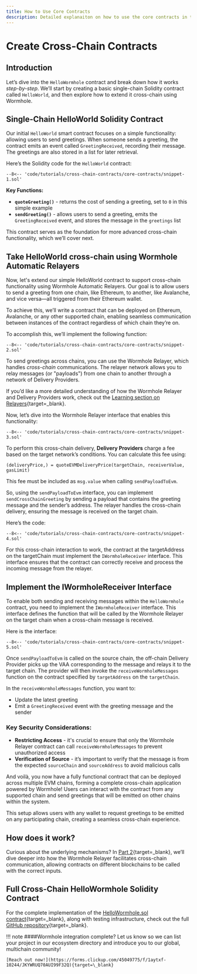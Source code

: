 ```yaml
---
title: How to Use Core Contracts
description: Detailed explanaiton on how to use the core contracts in the Wormhole practice repository.
---
```


# Create Cross-Chain Contracts

## Introduction

Let’s dive into the `HelloWormhole` contract and break down how it works _step-by-step_. We’ll start by creating a basic single-chain Solidity contract called `HelloWorld`, and then explore how to extend it cross-chain using Wormhole.

## Single-Chain HelloWorld Solidity Contract

Our initial `HelloWorld` smart contract focuses on a simple functionality: allowing users to send greetings. When someone sends a greeting, the contract emits an event called `GreetingReceived`, recording their message. The greetings are also stored in a list for later retrieval.

Here’s the Solidity code for the `HelloWorld` contract:

```solidity
--8<-- 'code/tutorials/cross-chain-contracts/core-contracts/snippet-1.sol'
```

**Key Functions:**

 - **`quoteGreeting()`** - returns the cost of sending a greeting, set to `0` in this simple example
 - **`sendGreeting()`** - allows users to send a greeting, emits the `GreetingReceived` event, and stores the message in the `greetings` list

This contract serves as the foundation for more advanced cross-chain functionality, which we’ll cover next.

## Take HelloWorld cross-chain using Wormhole Automatic Relayers

Now, let's extend our simple HelloWorld contract to support cross-chain functionality using Wormhole Automatic Relayers. Our goal is to allow users to send a greeting from one chain, like Ethereum, to another, like Avalanche, and vice versa—all triggered from their Ethereum wallet.

To achieve this, we’ll write a contract that can be deployed on Ethereum, Avalanche, or any other supported chain, enabling seamless communication between instances of the contract regardless of which chain they’re on.

To accomplish this, we’ll implement the following function:

```solidity
--8<-- 'code/tutorials/cross-chain-contracts/core-contracts/snippet-2.sol'
```

To send greetings across chains, you can use the Wormhole Relayer, which handles _cross-chain_ communications. The relayer network allows you to relay messages (or "payloads") from one chain to another through a network of Delivery Providers.

If you’d like a more detailed understanding of how the Wormhole Relayer and Delivery Providers work, check out the [Learning section on Relayers](/learn/infrastructure/relayer/){target=\_blank}.

Now, let’s dive into the Wormhole Relayer interface that enables this functionality:

```solidity
--8<-- 'code/tutorials/cross-chain-contracts/core-contracts/snippet-3.sol'
```

To perform this cross-chain delivery, **Delivery Providers** charge a fee based on the target network’s conditions. You can calculate this fee using:

```
(deliveryPrice,) = quoteEVMDeliveryPrice(targetChain, receiverValue, gasLimit)
```

This fee must be included as `msg.value` when calling `sendPayloadToEvm`.

So, using the `sendPayloadToEvm` interface, you can implement `sendCrossChainGreeting` by sending a payload that contains the greeting message and the sender’s address. The relayer handles the cross-chain delivery, ensuring the message is received on the target chain.

Here’s the code:

```solidity
--8<-- 'code/tutorials/cross-chain-contracts/core-contracts/snippet-4.sol'
```

For this cross-chain interaction to work, the contract at the targetAddress on the targetChain must implement the `IWormholeReceiver` interface. This interface ensures that the contract can correctly receive and process the incoming message from the relayer.

## Implement the IWormholeReceiver Interface

To enable both sending and receiving messages within the `HelloWormhole` contract, you need to implement the `IWormholeReceiver` interface. This interface defines the function that will be called by the Wormhole Relayer on the target chain when a cross-chain message is received.

Here is the interface:

```solidity
--8<-- 'code/tutorials/cross-chain-contracts/core-contracts/snippet-5.sol'
```

Once `sendPayloadToEvm` is called on the source chain, the off-chain Delivery Provider picks up the VAA corresponding to the message and relays it to the target chain. The provider will then invoke the `receiveWormholeMessages` function on the contract specified by `targetAddress` on the `targetChain`.

In the `receiveWormholeMessages` function, you want to:
 - Update the latest greeting
 - Emit a `GreetingReceived` event with the greeting message and the sender

### Key Security Considerations:
 - **Restricting Access** - it's crucial to ensure that only the Wormhole Relayer contract can call `receiveWormholeMessages` to prevent unauthorized access
 - **Verification of Source** - it’s important to verify that the message is from the expected `sourceChain` and `sourceAddress` to avoid malicious calls

 And voilà, you now have a fully functional contract that can be deployed across multiple EVM chains, forming a complete cross-chain application powered by Wormhole! Users can interact with the contract from any supported chain and send greetings that will be emitted on other chains within the system.

This setup allows users with any wallet to request greetings to be emitted on any participating chain, creating a seamless cross-chain experience.

## How does it work?

Curious about the underlying mechanisms? In [Part 2](/tutorials/messaging/use-contracts/){target=\_blank}, we’ll dive deeper into how the Wormhole Relayer facilitates cross-chain communication, allowing contracts on different blockchains to be called with the correct inputs.

## Full Cross-Chain HelloWormhole Solidity Contract

For the complete implementation of the [HelloWormhole.sol contract](https://github.com/wormhole-foundation/hello-wormhole/blob/main/src/HelloWormhole.sol){target=\_blank}, along with testing infrastructure, check out the full [GitHub repository](https://github.com/wormhole-foundation/hello-wormhole/){target=\_blank}.

!!! note
    ####Wormhole integration complete?
    Let us know so we can list your project in our ecosystem directory and introduce you to our global, multichain community!

    [Reach out now!](https://forms.clickup.com/45049775/f/1aytxf-10244/JKYWRUQ70AUI99F32Q){target=\_blank}